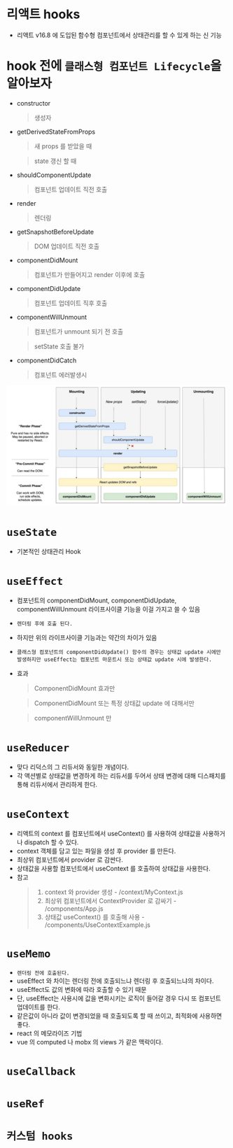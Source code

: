 # 리액트 hooks
  - 리액트 v16.8 에 도입된 함수형 컴포넌트에서 상태관리를 할 수 있게 하는 신 기능

# hook 전에 `클래스형 컴포넌트 Lifecycle`을 알아보자
  - constructor
    > 생성자
  - getDerivedStateFromProps
    > 새 props 를 받았을 때

    > state 갱신 할 때
  - shouldComponentUpdate
    > 컴포넌트 업데이트 직전 호출
  - render
    > 렌더링
  - getSnapshotBeforeUpdate
    > DOM 업데이트 직전 호출
  - componentDidMount
    > 컴포넌트가 만들어지고 render 이후에 호출
  - componentDidUpdate
    > 컴포넌트 업데이트 직후 호출
  - componentWillUnmount
    > 컴포넌트가 unmount 되기 전 호출

    > setState 호출 불가
  - componentDidCatch 
    > 컴포넌트 에러발생시

  ![](/public/images/class_component_lifecycle.jpg)

# `useState`
  - 기본적인 상태관리 Hook
  
# `useEffect`
  - 컴포넌트의 componentDidMount, componentDidUpdate, componentWillUnmount 라이프사이클 기능을 이걸 가지고 쓸 수 있음
  - `렌더링 후에 호출 된다.`
  - 하지만 위의 라이프사이클 기능과는 약간의 차이가 있음
  - `클래스형 컴포넌트의 componentDidUpdate() 함수의 경우는 상태값 update 시에만 발생하지만 useEffect는 컴포넌트 마운트시 또는 상태값 update 시에 발생한다.`
  - 효과
    > ComponentDidMount 효과만

    > ComponentDidMount 또는 특정 상태값 update 에 대해서만
    
    > componentWillUnmount 만

# `useReducer`
  - 맞다 리덕스의 그 리듀서와 동일한 개념이다.
  - 각 액션별로 상태값을 변경하게 하는 리듀서를 두어서 상태 변경에 대해 디스패치를 통해 리듀서에서 관리하게 한다.

# `useContext`
  - 리액트의 context 를 컴포넌트에서 useContext() 를 사용하여 상태값을 사용하거나 dispatch 할 수 있다.
  - context 객체를 담고 있는 파일을 생성 후 provider 를 만든다.
  - 최상위 컴포넌트에서 provider 로 감싼다.
  - 상태값을 사용할 컴포넌트에서 useContext 를 호출하여 상태값을 사용한다.
  - 참고
    > 1. context 와 provider 생성 - /context/MyContext.js
    > 2. 최상위 컴포넌트에서 ContextProvider 로 감싸기 - /components/App.js
    > 3. 상태값 useContext() 를 호출해 사용 - /components/UseContextExample.js

# `useMemo`
  - `렌더링 전에 호출된다.`
  - useEffect 와 차이는 렌더링 전에 호출되느냐 렌더링 후 호출되느냐의 차이다.
  - useEffect도 값의 변화에 따라 호출할 수 있기 때문
  - 단, useEffect는 사용시에 값을 변화시키는 로직이 들어갈 경우 다시 또 컴포넌트 업데이트를 한다.
  - 같은값이 아니라 값이 변경되었을 때 호출되도록 할 때 쓰이고, 최적화에 사용하면 좋다.
  - react 의 메모라이즈 기법
  - vue 의 computed 나 mobx 의 views 가 같은 맥락이다.


# `useCallback`

# `useRef`

# `커스텀 hooks`
